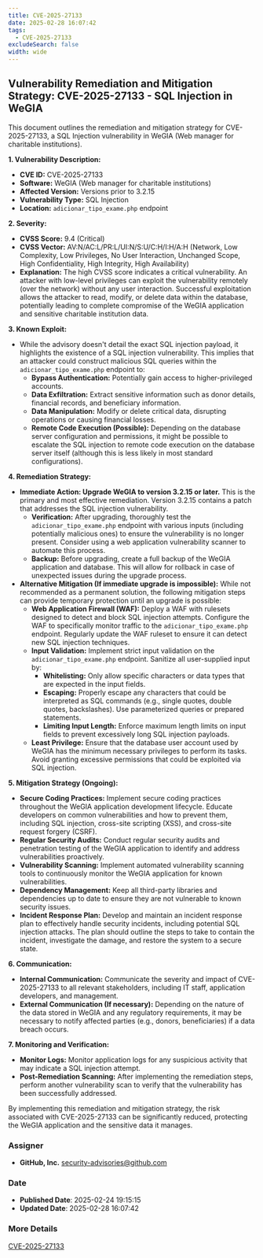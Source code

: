 ```yaml
---
title: CVE-2025-27133
date: 2025-02-28 16:07:42
tags:
  - CVE-2025-27133
excludeSearch: false
width: wide
---
```


## Vulnerability Remediation and Mitigation Strategy: CVE-2025-27133 - SQL Injection in WeGIA

This document outlines the remediation and mitigation strategy for CVE-2025-27133, a SQL Injection vulnerability in WeGIA (Web manager for charitable institutions).

**1. Vulnerability Description:**

*   **CVE ID:** CVE-2025-27133
*   **Software:** WeGIA (Web manager for charitable institutions)
*   **Affected Version:** Versions prior to 3.2.15
*   **Vulnerability Type:** SQL Injection
*   **Location:** `adicionar_tipo_exame.php` endpoint

**2. Severity:**

*   **CVSS Score:** 9.4 (Critical)
*   **CVSS Vector:** AV:N/AC:L/PR:L/UI:N/S:U/C:H/I:H/A:H  (Network, Low Complexity, Low Privileges, No User Interaction, Unchanged Scope, High Confidentiality, High Integrity, High Availability)
*   **Explanation:**  The high CVSS score indicates a critical vulnerability. An attacker with low-level privileges can exploit the vulnerability remotely (over the network) without any user interaction.  Successful exploitation allows the attacker to read, modify, or delete data within the database, potentially leading to complete compromise of the WeGIA application and sensitive charitable institution data.

**3. Known Exploit:**

*   While the advisory doesn't detail the exact SQL injection payload, it highlights the existence of a SQL injection vulnerability. This implies that an attacker could construct malicious SQL queries within the `adicionar_tipo_exame.php` endpoint to:
    *   **Bypass Authentication:** Potentially gain access to higher-privileged accounts.
    *   **Data Exfiltration:**  Extract sensitive information such as donor details, financial records, and beneficiary information.
    *   **Data Manipulation:**  Modify or delete critical data, disrupting operations or causing financial losses.
    *   **Remote Code Execution (Possible):**  Depending on the database server configuration and permissions, it might be possible to escalate the SQL injection to remote code execution on the database server itself (although this is less likely in most standard configurations).

**4. Remediation Strategy:**

*   **Immediate Action: Upgrade WeGIA to version 3.2.15 or later.** This is the primary and most effective remediation. Version 3.2.15 contains a patch that addresses the SQL injection vulnerability.
    *   **Verification:**  After upgrading, thoroughly test the `adicionar_tipo_exame.php` endpoint with various inputs (including potentially malicious ones) to ensure the vulnerability is no longer present. Consider using a web application vulnerability scanner to automate this process.
    *   **Backup:** Before upgrading, create a full backup of the WeGIA application and database. This will allow for rollback in case of unexpected issues during the upgrade process.
*   **Alternative Mitigation (If immediate upgrade is impossible):** While not recommended as a permanent solution, the following mitigation steps can provide temporary protection until an upgrade is possible:
    *   **Web Application Firewall (WAF):** Deploy a WAF with rulesets designed to detect and block SQL injection attempts. Configure the WAF to specifically monitor traffic to the `adicionar_tipo_exame.php` endpoint. Regularly update the WAF ruleset to ensure it can detect new SQL injection techniques.
    *   **Input Validation:** Implement strict input validation on the `adicionar_tipo_exame.php` endpoint. Sanitize all user-supplied input by:
        *   **Whitelisting:** Only allow specific characters or data types that are expected in the input fields.
        *   **Escaping:** Properly escape any characters that could be interpreted as SQL commands (e.g., single quotes, double quotes, backslashes).  Use parameterized queries or prepared statements.
        *   **Limiting Input Length:** Enforce maximum length limits on input fields to prevent excessively long SQL injection payloads.
    *   **Least Privilege:** Ensure that the database user account used by WeGIA has the minimum necessary privileges to perform its tasks.  Avoid granting excessive permissions that could be exploited via SQL injection.

**5. Mitigation Strategy (Ongoing):**

*   **Secure Coding Practices:**  Implement secure coding practices throughout the WeGIA application development lifecycle. Educate developers on common vulnerabilities and how to prevent them, including SQL injection, cross-site scripting (XSS), and cross-site request forgery (CSRF).
*   **Regular Security Audits:**  Conduct regular security audits and penetration testing of the WeGIA application to identify and address vulnerabilities proactively.
*   **Vulnerability Scanning:**  Implement automated vulnerability scanning tools to continuously monitor the WeGIA application for known vulnerabilities.
*   **Dependency Management:**  Keep all third-party libraries and dependencies up to date to ensure they are not vulnerable to known security issues.
*   **Incident Response Plan:**  Develop and maintain an incident response plan to effectively handle security incidents, including potential SQL injection attacks.  The plan should outline the steps to take to contain the incident, investigate the damage, and restore the system to a secure state.

**6. Communication:**

*   **Internal Communication:**  Communicate the severity and impact of CVE-2025-27133 to all relevant stakeholders, including IT staff, application developers, and management.
*   **External Communication (If necessary):**  Depending on the nature of the data stored in WeGIA and any regulatory requirements, it may be necessary to notify affected parties (e.g., donors, beneficiaries) if a data breach occurs.

**7. Monitoring and Verification:**

*   **Monitor Logs:**  Monitor application logs for any suspicious activity that may indicate a SQL injection attempt.
*   **Post-Remediation Scanning:**  After implementing the remediation steps, perform another vulnerability scan to verify that the vulnerability has been successfully addressed.

By implementing this remediation and mitigation strategy, the risk associated with CVE-2025-27133 can be significantly reduced, protecting the WeGIA application and the sensitive data it manages.

### Assigner
- **GitHub, Inc.** <security-advisories@github.com>

### Date
- **Published Date**: 2025-02-24 19:15:15
- **Updated Date**: 2025-02-28 16:07:42

### More Details
[CVE-2025-27133](https://www.cvedetails.com/cve/CVE-2025-27133)